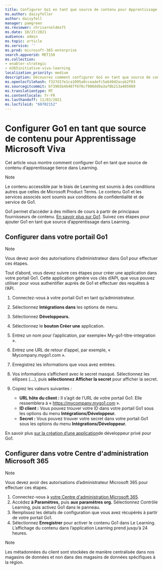 ```yaml
---
title: Configurer Go1 en tant que source de contenu pour Apprentissage Microsoft Viva
ms.author: daisyfeller
author: daisyfell
manager: pamgreen
ms.reviewer: chrisarnoldmsft
ms.date: 10/27/2021
audience: admin
ms.topic: article
ms.service: ''
ms.prod: microsoft-365-enterprise
search.appverid: MET150
ms.collection:
- enabler-strategic
- m365initiative-viva-learning
localization_priority: medium
description: Découvrez comment configurer Go1 en tant que source de contenu d’apprentissage pour Apprentissage Microsoft Viva.
ms.openlocfilehash: f327d17e1ca1095a0cceadefc5a649d2acab2f03
ms.sourcegitcommit: bf3965b46487f6f8cf900dd9a3af8b213a405989
ms.translationtype: MT
ms.contentlocale: fr-FR
ms.lasthandoff: 11/03/2021
ms.locfileid: "60702152"
---
```

# <a name="configure-go1-as-a-content-source-for-microsoft-viva-learning"></a>Configurer Go1 en tant que source de contenu pour Apprentissage Microsoft Viva

Cet article vous montre comment configurer Go1 en tant que source de contenu d’apprentissage tierce dans Learning.

>[!NOTE]
>Le contenu accessible par le biais de Learning est soumis à des conditions autres que celles de Microsoft Product Terms. Le contenu Go1 et les services associés sont soumis aux conditions de confidentialité et de service de Go1.

Go1 permet d’accéder à des milliers de cours à partir de principaux fournisseurs de contenu. [En savoir plus sur Go1](https://www.go1.com/go1-microsoft-viva). Suivez ces étapes pour ajouter Go1 en tant que source d’apprentissage dans Learning.

## <a name="configure-in-your-go1-portal"></a>Configurer dans votre portail Go1

>[!NOTE]
>Vous devez avoir des autorisations d’administrateur dans Go1 pour effectuer ces étapes.

Tout d’abord, vous devez suivre ces étapes pour créer une application dans votre portail Go1. Cette application génère vos clés d’API, que vous pouvez utiliser pour vous authentifier auprès de Go1 et effectuer des requêtes à l’API.

1. Connectez-vous à votre portail Go1 en tant qu’administrateur.

2. Sélectionnez **Intégrations dans** les options de menu.

3. Sélectionnez **Développeurs.**
4. Sélectionnez le **bouton Créer une** application.
5. Entrez un nom pour l’application, par exemple« My-go1-titre-integration ».
6. Entrez une URL de retour d’appel, par exemple, « Mycompany.mygo1.com ».
7. Enregistrez les informations que vous avez entrées.
8. Vos informations s’affichent avec le secret masqué. Sélectionnez les ellipses (**...**), puis **sélectionnez Afficher la secret** pour afficher la secret.
9. Copiez les valeurs suivantes :

    - **URL hôte du client :** Il s’agit de l’URL de votre portail Go1. Elle ressemblera à « https://mycompany.mygo1.com ».
    - **ID client :** Vous pouvez trouver votre ID dans votre portail Go1 sous les options du menu **Intégrations/Développeur.**
    - **Secret :** Vous pouvez trouver votre secret dans votre portail Go1 sous les options du menu **Intégrations/Développeur.**

En savoir plus [sur la création d’une application](https://help.go1.com/en/articles/4642648-integrate-with-the-go1-api)de développeur privé pour Go1.

## <a name="configure-in-your-microsoft-365-admin-center"></a>Configurer dans votre Centre d'administration Microsoft 365

>[!NOTE]
>Vous devez avoir des autorisations d’administrateur Microsoft 365 pour effectuer ces étapes.

1. Connectez-vous à [votre Centre d'administration Microsoft 365](https://admin.microsoft.com).
2. Accédez **à Paramètres,** puis **aux paramètres org.** Sélectionnez Contrôle Learning, puis activez Go1 dans le panneau.
3. Remplissez les détails de configuration que vous avez récupérés à partir de votre portail Go1.
4. Sélectionnez **Enregistrer** pour activer le contenu Go1 dans Le Learning. L’affichage du contenu dans l’application Learning prend jusqu’à 24 heures.

>[!NOTE]
>Les métadonnées du client sont stockées de manière centralisée dans nos magasins de données et non dans des magasins de données spécifiques à la région.
